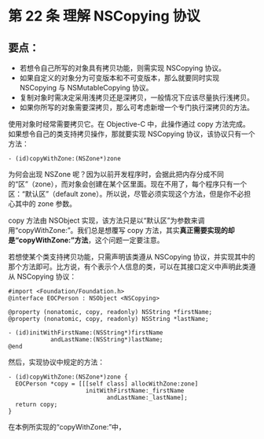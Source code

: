# 第 22 条 理解 NSCopying 协议

## 要点：

* 若想令自己所写的对象具有拷贝功能，则需实现 NSCopying 协议。
* 如果自定义的对象分为可变版本和不可变版本，那么就要同时实现 NSCopying 与 NSMutableCopying 协议。
* 复制对象时需决定采用浅拷贝还是深拷贝，一般情况下应该尽量执行浅拷贝。
* 如果你所写的对象需要深拷贝，那么可考虑新增一个专门执行深拷贝的方法。

使用对象时经常需要拷贝它。在 Objective-C 中，此操作通过 copy 方法完成。如果想令自己的类支持拷贝操作，那就要实现 NSCopying 协议，该协议只有一个方法：

```
- (id)copyWithZone:(NSZone*)zone
```

为何会出现 NSZone 呢？因为以前开发程序时，会据此把内存分成不同的“区”（zone），而对象会创建在某个区里面。现在不用了，每个程序只有一个区：“默认区”（default zone）。所以说，尽管必须实现这个方法，但是你不必担心其中的 zone 参数。

copy 方法由 NSObject 实现，该方法只是以“默认区”为参数来调用“copyWithZone:”。我们总是想覆写 copy 方法，其实**真正需要实现的却是“copyWithZone:”方法**，这个问题一定要注意。

若想使某个类支持拷贝功能，只需声明该类遵从 NSCopying 协议，并实现其中的那个方法即可。比方说，有个表示个人信息的类，可以在其接口定义中声明此类遵从 NSCopying 协议：

```
#import <Foundation/Foundation.h>
@interface EOCPerson : NSObject <NSCopying>

@property (nonatomic, copy, readonly) NSString *firstName;
@property (nonatomic, copy, readonly) NSString *lastName;

- (id)initWithFirstName:(NSString*)firstName
            andLastName:(NSString*)lastName;
@end
```

然后，实现协议中规定的方法：

```
- (id)copyWithZone:(NSZone*)zone {
  EOCPerson *copy = [[[self class] allocWithZone:zone]
                      initWithFirstName:_firstName
                            andLastName:_lastName];
  return copy;
}
```

在本例所实现的“copyWithZone:”中，
